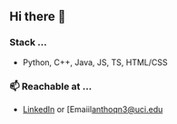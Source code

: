 ## Hi there 👋

<!--
**toeeeee/toeeeee** is a ✨ _special_ ✨ repository because its `README.md` (this file) appears on your GitHub profile.

Here are some ideas to get you started:

- 🔭 I’m currently working on ...
- 🌱 I’m currently learning ...
- 👯 I’m looking to collaborate on ...
- 🤔 I’m looking for help with ...
- 💬 Ask me about ...
- 📫 How to reach me: ...
- 😄 Pronouns: ...
- ⚡ Fun fact: ...
-->

### Stack ...
- Python, C++, Java, JS, TS, HTML/CSS

### 📫 Reachable at ...
- [LinkedIn](https://www.linkedin.com/in/anguyen2000/) or [Emaiil<anthoqn3@uci.edu>
